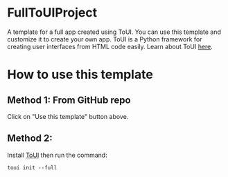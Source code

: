# FullToUIProject
A template for a full app created using ToUI. You can use this template and customize it to create your own app. ToUI is a Python framework for creating user interfaces from HTML code easily. Learn about ToUI [here](https://github.com/mubarakalmehairbi/ToUI).

# How to use this template
## Method 1: From GitHub repo
Click on "Use this template" button above.

## Method 2:
Install [ToUI](https://github.com/mubarakalmehairbi/ToUI) then run the command:
```
toui init --full
```

